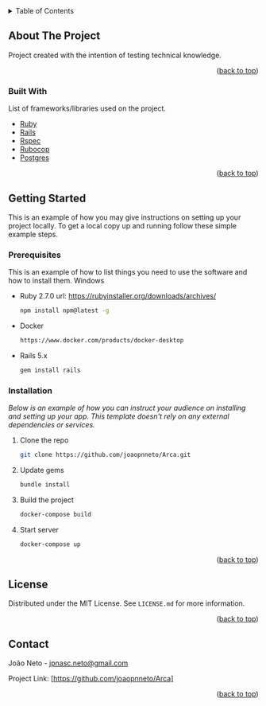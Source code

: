 <!-- TABLE OF CONTENTS -->
<details>
  <summary>Table of Contents</summary>
  <ol>
    <li>
      <a href="#about-the-project">About The Project</a>
      <ul>
        <li><a href="#built-with">Built With</a></li>
      </ul>
    </li>
    <li>
      <a href="#getting-started">Getting Started</a>
      <ul>
        <li><a href="#prerequisites">Prerequisites</a></li>
        <li><a href="#installation">Installation</a></li>
      </ul>
    </li>
    <li><a href="#license">License</a></li>
    <li><a href="#contact">Contact</a></li>
  </ol>
</details>



<!-- ABOUT THE PROJECT -->
## About The Project

Project created with the intention of testing technical knowledge.


<p align="right">(<a href="#top">back to top</a>)</p>



### Built With

List of frameworks/libraries used on the project.

* [Ruby](https://www.ruby-lang.org/pt/)
* [Rails](https://rubyonrails.org/)
* [Rspec](https://rspec.info/)
* [Rubocop](https://github.com/rubocop/rubocop)
* [Postgres](https://www.postgresql.org/)

<p align="right">(<a href="#top">back to top</a>)</p>



<!-- GETTING STARTED -->
## Getting Started

This is an example of how you may give instructions on setting up your project locally.
To get a local copy up and running follow these simple example steps.

### Prerequisites

This is an example of how to list things you need to use the software and how to install them.
Windows
* Ruby 2.7.0 url: https://rubyinstaller.org/downloads/archives/
  ```sh
  npm install npm@latest -g
  ```
* Docker
  ```sh
  https://www.docker.com/products/docker-desktop
  ```
* Rails 5.x
  ```sh
  gem install rails
  ```

### Installation

_Below is an example of how you can instruct your audience on installing and setting up your app. This template doesn't rely on any external dependencies or services._

1. Clone the repo
   ```sh
   git clone https://github.com/joaopnneto/Arca.git
   ```
2. Update gems
   ```sh
   bundle install
   ```
2. Build the project
   ```sh
   docker-compose build
   ```
3. Start server
   ```sh
   docker-compose up
   ```

<p align="right">(<a href="#top">back to top</a>)</p>



<!-- LICENSE -->
## License

Distributed under the MIT License. See `LICENSE.md` for more information.

<p align="right">(<a href="#top">back to top</a>)</p>



<!-- CONTACT -->
## Contact

João Neto - jpnasc.neto@gmail.com

Project Link: [https://github.com/joaopnneto/Arca]

<p align="right">(<a href="#top">back to top</a>)</p>

